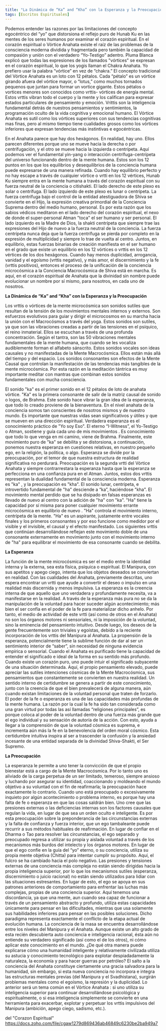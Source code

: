 ```yaml
---
title: "La Dinámica de “Ka” and “Kha” con la Esperanza y la Preocupación"  del Corazon Espiritual
tags: [Escritos Espirituales]
---
```

Podemos entender las razones por las limitaciones del concepto
egocéntrico del “yo” que distorsiona el reflejo puro de Hunab Ku en las
mentes de los seres humanos por examinar el corazón espiritual. En el
corazón espiritual o Vórtice Anahata existe el raíz de las problemas de la
consciencia moderna dividida y fragmentada pero también la capacidad de
compasión y unión con el verdadero “Yo-Testigo” adentro. Pluma Blanca
explicó que todas las expresiones de los llamados "vórtices" se expresan en
el corazón espiritual, lo que los yogis llaman el Chakra Anahata. Yo prefiero
usar la palabra “vórtice” en vez de “chakra.” El concepto tradicional del
Vórtice Anahata es un loto con 12 pétalos. Cada “pétalo” es un vórtice
girando afuera del vórtice mayor, o “lotus,” como muchos tornados
pequenos que juntan para formar un vortice gigante. Estos pétalos o
vortices menores son conocidos como vrttis- vórtices de energía mental.
Estos vrttis vibran todo el cuerpo y la mente y los califican para expresar
estados particulares de pensamiento y emoción. Vrittis son la inteligencia
fundamental detrás de nuestros pensamientos y sentimientos, la
programación oculto de la vida cognitiva y emocional humano. El Vórtice
Anahata es sutil como los vórtices superiores con sus tendencias
cognitivas mas finas, pero al mismo tiempo tiene cualidades grosos como
los vórtices inferiores que expresan tendencias más instintivas e
egocéntricas.

En el Anahata parece que hay dos hexágonos. En realidad, hay uno.
Ellos parecen diferentes porque uno se mueve hacia la derecha o por
centrifugación, y el otro se mueve hacia la izquierda o centrípeta. Aquí
podemos ver el fundamental yin-yang o interacción centrífuga-centrípeta
del universo funcionando dentro de la mente humana. Estos son los 12
puntos en los que los equilibrios y desequilibrios de la conciencia humana
puede expresarse de una manera refinada. Cuando hay equilibrio perfecto y
no hay escape a través de cualquier vórtice o vrtti en los 12 vértices,
Hunab Ku siempre entra en la mente humana a través del corazón
espiritual con su fuerza neutral de la conciencia o citishakti. El lado derecho
de este plexo es solar o centrífuga. El lado izquierdo de este plexo es lunar
o centrípeta. La fuerza centrífuga bajo el control de la entidad
atestiguadora de Shiva se convierte en el Hijo, la expresión creativa
primordial de la Conciencia Suprema dentro del medio humano, personal.
Es por esta razón que los sabios védicos meditaron en el lado derecho del
corazón espiritual, el nexo de donde el super-personal Atman "toca" el ser
humano y ser personal.
El lado izquierdo es la Madre de Dios, la shakti centrípeta que siempre
trae las expresiones del Hijo de nuevo a la fuerza neutral de la conciencia.
La fuerza centrípeta nunca deja que la fuerza centrífuga se pierda por
completo en la expresión de multiplicidad y siempre lo trae de vuelta al
centro. Juntos, en equilibrio, estas fuerzas binarias de creación manifiesta
en el ser humano en el grado que existe un equilibrio en los 12 vórtices o
vrttis en los 12 vértices de los dos hexágonos. Cuando hay menos
duplicidad, arrogancia, vanidad y el egoísmo (vrttis negativo), y más amor,
el discernimiento y la fe (vrttis positivos), entonces el proceso de la
unificación de la conciencia microcósmica a la Conciencia Macrocósmica de
Shiva está en marcha. Es aquí, en el corazón espiritual de Anahata que la
divinidad sin nombre puede evolucionar un nombre por sí mismo, para
nosotros, en cada uno de nosotros.

<strong>La Dinámica de “Ka” and “Kha” con la Esperanza y la Preocupación</strong>

Los vrttis o vórtices de la mente microcósmica son sonidos sutiles que
resultan de la tensión de los movimientos mentales internos y externos.
Son esfuerzos evolutivos para guiar y dirigir el microcosmos en su marcha
hacia la unión con el
Macrocósmos a través del yoga. Estos sonidos son sutiles, ya que son las
vibraciones creadas a partir de las tensiones en el psíquico, el reino
inmaterial. Ellos se escuchan a través de una profunda concentración.
Según el tantra, son las 50 vibraciones mentales fundamentales de la
mente humana, que cuando se les vocaliza audiblemente forman el
alfabeto sánscrito. Estos sonidos vocales son ideas causales y no
manifestadas de la Mente Macrocósmica. Ellos están más allá del tiempo y
del espacio. Los sonidos consonantes son efectos de la Mente Causal que
controlan la manifestación de las tendencias más tangibles de la mente
microcósmica. Por esta razón en la meditación tántrica es muy importante
meditar con mantras que combinan estos sonidos fundamentales con
mucha consciencia.

El sonido "ka" es el primer sonido en el 12 pétalos de loto de anahata
vórtice. "Ka" es la primera consonante de salir de la matriz causal de sonido
o logos, de Brahma. Este sonido hace vibrar la gran idea de la esperanza,
que todo lo creado proviene de la bienaventura. En el nivel anahata de la
conciencia somos tan conscientes de nosotros mismos y de nuestro mundo.
Es importante que nuestras vidas sean significativos y útiles y que se
mueven en una dirección espiritual. Verdadera esperanza es el
conocimiento práctico de "Yo soy Eso". El eterno “I-Witness”, el Yo-Testigo o
Atman, sostiene y guía cada uno de mis movimientos . Es conocimiento que
todo lo que venga en mi camino, viene de Brahma. Finalmente, este
movimiento puro de "ka" se debilita y se distorsiona, a continuación,
ponemos nuestra esperanza en cuestiones relativas, en nuestro pequeño
ego, en la religión, la política, o algo. Esperanza se divide por la
preocupación, por el temor de que nuestra estructura de realidad
significativa no perdurará. Preocupación es la segunda vrtti del Vórtice
Anahata y siempre contrarrestara la esperanza hasta que la esperanza se
perfecciona en una confianza pura en el Atman. Juntos, estos dos vrttis
representan la dualidad fundamental de la consciencia moderna. Esperanza
es "ka" , y la preocupación es "kha".
El sonido lunar, centrípeta, e introvertido fundamental de "ha"
desciende a “ka”, haciéndose "kha". El movimiento mental perdido que se
ha disipado en falsas esperanzas es llevado de nuevo al centro con la
adición de "ha" con "ka". "Ha" tiene la capacidad por sí misma para poner
cualquier movimiento errante microcósmica en equilibrio de nuevo . "Ha"
controla el movimiento interno, centrípeta de la mente. "Ha" es un
aspirante, justamente entre vocales finales y los primeros consonantes y
por eso funcione como medidor por el visible y el invisible, el causal y el
efecto manifestado. Los siguientes vrttis que continúan desarrollándose
reflejan este movimiento doble de una consonante externamente en
movimiento junto con el movimiento interno de "ha" para equilibrar el
movimiento de esa consonante cuando se debilita.

<strong>La Esperanza</strong>

La función de la mente microcósmica es ser el medio entre la identidad
interna y la externa, sea esta física, psíquica o espiritual. El Manipura, con
sus apetitos y apego ciego, intenta que los objetos deseados se conviertan
en realidad. Con las cualidades del Anahata, previamente descritas, uno
espera encontrar un vrtti que ayude a convertir el deseo o impulso en una
realidad más discernida y menos impulsiva. La esperanza es la creencia
interna de que aquello que uno verdadera y
profundamente necesita, va a manifestarse en la realidad. A través de la
esperanza más pura no se da la manipulación de la voluntad para hacer
suceder algún acontecimiento; más bien el ser confía en el poder de la fe
para materializar dicho anhelo. Por tanto, el medio de actividad de este vrtti
(así como de otros en el Anahata) no son los órganos motores ni
sensoriales, ni la imposición de la voluntad, sino la eminencia del
pensamiento intuitivo.
Desde luego, los deseos de la gente frecuentemente son triviales y
egoístas, debido a la reciente incorporación de los vrttis del Manipura al
Anahata. La propensión de la esperanza, potencialmente tiene la sublime
función de dar al ser un sentimiento interior de “saber”, sin necesidad de
ninguna evidencia empírica o sensorial. Cuando el Anahata es purificado
tiene la capacidad de entender el significado e ideal de la forma en su
sentido más profundo. Cuando existe un corazón puro, uno puede intuir el
significado subyacente de una situación determinada. Aquí, el propio
pensamiento elevado, puede apreciar las sutiles intenciones cósmicas de la
Mente Macrocósmica, sus pensamientos que constantemente se convierten
en nuestra realidad. Un sentido interno de certidumbre se genera a partir
de este conocimiento, junto con la creencia de que el bien prevalecerá de
alguna manera, aún cuando existan limitaciones de la voluntad personal
que traten de forzarlo.
El poder de la fe o esperanza es una de las capacidades más profundas
de la mente humana. La razón por la cual la fe ha sido tan considerada
como una gran virtud por todas las así llamadas “religiones principales”, es
porque coloca al poder de la voluntad dentro de una fuerza más grande que
el ego individual y su sensación de autoría de la acción. Con esto, ayuda a
llegar a la comprensión de que la voluntad cósmica es suprema, e
incrementa aún más la fe en la benevolencia del orden moral cósmico. Esta
certidumbre intuitiva inspira al ser a trascender la confusión y la ansiedad
incesante de una entidad separada de la divinidad Shiva-Shakti, el Ser
Supremo.

<strong>La Preocupación</strong>

La esperanza le permite a uno tener la convicción de que el propio
bienestar está a cargo de la Mente Macrocósmica. Por lo tanto uno es
aliviado de la carga perpetua de un ser limitado, temeroso, siempre ansioso
y luchando por asegurar su identidad, coaccionando y moldeando el mundo
objetivo a su voluntad con el fin de reafirmarla; la preocupación hace
exactamente lo contrario.
Cuando uno está preocupado o excesivamente inquieto por algún
acontecimiento o problema interno, es porque hay una falta de fe o
esperanza en que las cosas saldrán bien. Uno cree que las presiones
externas o las deficiencias internas son los factores causales que regulan la
vida, en lugar de que sea un orden oculto e inteligente. Es por esta
preocupación sobre la preponderancia de las circunstancias externas y la
falta de confianza y fuerza interior, que un ego tambaleante puede recurrir
a sus métodos habituales de reafirmación. En lugar de confiar en el Dharma
o Tao para resolver las circunstancias, el ego separado y preocupado
regresa a utilizar su propia y aislada voluntad a través de los mecanismos
más burdos del intelecto y los órganos motores. En lugar de que el ego
confíe en la guía del “yo” eterno, o su conciencia, utiliza su propia mente
objetiva (Chitta) para intentar cumplir su propósito.
Aquí, el fulcro se ha cambiado hacia el polo negativo. Las presiones y
tensiones externas de una conciencia más compleja no están siendo
dirigidas hacia la propia inteligencia superior, por lo que los mecanismos
sutiles (esperanza, discernimiento o juicio racional) no están siendo
utilizados para lidiar con las situaciones estresantes. En lugar de esto, el
ego se apoya en sus patrones anteriores de comportamiento para enfrentar
las luchas más complejas, propias de una conciencia superior. Aquí
tenemos una discordancia, ya que una mente, aun cuando sea capaz de
funcionar a través de un pensamiento abstracto y profundo, utiliza estas
capacidades únicamente para pensar en las dificultades, mientras que usa
solamente sus habilidades inferiores para pensar en las posibles soluciones.
Dicho paradigma representa exactamente el conflicto de la etapa actual
de evolución humana. La conciencia de la masa se encuentra
desarrollándose entre los niveles del Manipura y el Anahata. Aunque existe
un alto grado de esta recién descubierta auto conciencia e inteligencia
racional, ésta aún no entiende su verdadero significado (así como el de los
otros), ni cómo aplicar este conocimiento en el mundo. ¿De qué otra
manera puede explicarse cómo una humanidad inteligente y relativamente
civilizada utiliza su astucia y conocimiento tecnológico para explotar
despiadadamente la naturaleza, la economía y para hacer guerras por
petróleo? El salto a la conciencia del Anahata constituye ciertamente una
gracia salvadora para la humanidad, sin embargo, si esta nueva conciencia
no incorpora e integra las estructuras mentales previas (del Manipura y el
Svadhistana), surgirán problemas mentales como el egoísmo, la represión y
la duplicidad. Lo anterior será un tema común en el Vórtice Anahata : si
uno utiliza su inteligencia superior para continuar desarrollándose
psicológica y espiritualmente, o si esa inteligencia simplemente se
convierte en una herramienta para exacerbar, explotar y perpetuar los
vrttis impulsivos del Manipura (ambición, apego ciego, sadismo, etc.).

del "Corazon Espiritual"  https://docs.zoho.com/file/cgaw1279d869436ab46849c6230be2ba949a7

